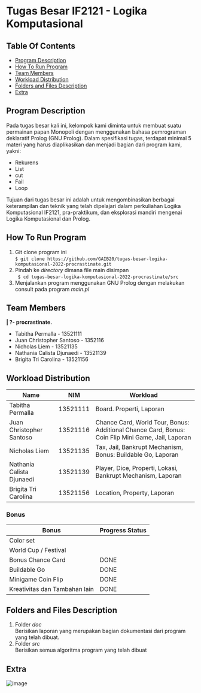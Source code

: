

# Tugas Besar IF2121 - Logika Komputasional

## **Table Of Contents**
* [Program Description](#program-description)
* [How To Run Program](#how-to-run-program)
* [Team Members](#team-members)
* [Workload Distribution](#workload-distribution)
* [Folders and Files Description](#folders-and-files-description)
* [Extra](#extra)


## **Program Description**
Pada tugas besar kali ini, kelompok kami diminta untuk membuat suatu permainan papan Monopoli dengan menggunakan bahasa pemrograman deklaratif Prolog (GNU Prolog). Dalam spesifikasi tugas, terdapat minimal 5 materi yang harus diaplikasikan dan menjadi bagian dari program kami, yakni:

* Rekurens <br>
* List <br>
* cut <br>
* Fail <br>
* Loop <br>

Tujuan dari tugas besar ini adalah untuk mengombinasikan berbagai keterampilan dan teknik yang telah dipelajari dalam perkuliahan Logika Komputasional IF2121, pra-praktikum, dan eksplorasi mandiri mengenai Logika Komputasional dan Prolog.

## **How To Run Program**

1. Git clone program ini <br>
` $ git clone https://github.com/GAIB20/tugas-besar-logika-komputasional-2022-procrastinate.git `
2. Pindah ke *directory* dimana file main disimpan <br>
` $ cd tugas-besar-logika-komputasional-2022-procrastinate/src`
3. Menjalankan program menggunakan GNU Prolog dengan melakukan consult pada program *main.pl*


## **Team Members**
**| ?- procrastinate.**
* Tabitha Permalla - 13521111
* Juan Christopher Santoso - 1352116
* Nicholas Liem - 13521135
* Nathania Calista Djunaedi - 13521139
* Brigita Tri Carolina - 13521156

## **Workload Distribution**

| Name | NIM | Workload    |
|------|-----|--------- |
| Tabitha Permalla | 13521111 | Board. Properti, Laporan |
| Juan Christopher Santoso | 13521116 | Chance Card, World Tour, Bonus: Additional Chance Card, Bonus: Coin Flip Mini Game, Jail, Laporan|
| Nicholas Liem | 13521135 | Tax, Jail, Bankrupt Mechanism, Bonus: Buildable Go, Laporan |
| Nathania Calista Djunaedi | 13521139 | Player, Dice, Properti, Lokasi, Bankrupt Mechanism, Laporan|
| Brigita Tri Carolina | 13521156 | Location, Property, Laporan |

### Bonus
| Bonus |   Progress Status |
|-------|-------------------|
|Color set | |
|World Cup / Festival ||
| Bonus Chance Card | DONE|
| Buildable Go | DONE |
| Minigame Coin Flip | DONE|
| Kreativitas dan Tambahan lain |DONE |

## **Folders and Files Description**
1. Folder *doc* <br>
Berisikan laporan yang merupakan bagian dokumentasi dari program yang telah dibuat.
2. Folder *src* <br> 
Berisikan semua algoritma program yang telah dibuat


## **Extra**
![image](https://pics.me.me/thumb_0-prolog-you-guys-always-act-like-youre-better-than-43089102.png)
